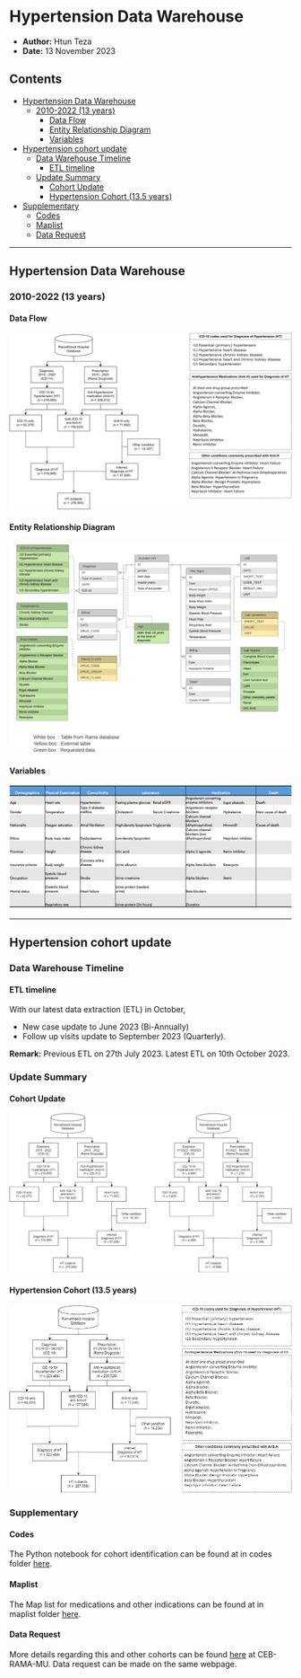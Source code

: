 # Hypertension Data Warehouse

- **Author:** Htun Teza
- **Date:** 13 November 2023

## Contents
- [Hypertension Data Warehouse](#hypertension-data-warehouse)
  - [2010-2022 (13 years)](#2010-2022-13-years)
    - [Data Flow](#data-flow)
    - [Entity Relationship Diagram](#entity-relationship-diagram)
    - [Variables](#variables)
- [Hypertension cohort update](#hypertension-cohort-update)
  - [Data Warehouse Timeline](#data-warehouse-timeline)
    - [ETL timeline](#etl-timeline)
  - [Update Summary](#update-summary)
    - [Cohort Update](#cohort-update)
    - [Hypertension Cohort (13.5 years)](#hypertension-cohort-135-years)
- [Supplementary](#supplementary)
    - [Codes](#codes)
    - [Maplist](#codes)
    - [Data Request](#data-request) 
---

## Hypertension Data Warehouse

### 2010-2022 (13 years)

#### Data Flow

![Data Flow](images/dataflow/2010_2022.png)

#### Entity Relationship Diagram

![Entity Relationship Diagram](images/dataflow/ERD_2010_2022.png)

#### Variables

![Variables](images/dataflow/variables_2010_2022.png)

---

## Hypertension cohort update

### Data Warehouse Timeline

#### ETL timeline

With our latest data extraction (ETL) in October,

- New case update to June 2023 (Bi-Annually)
- Follow up visits update to September 2023 (Quarterly).

**Remark:** Previous ETL on 27th July 2023. Latest ETL on 10th October 2023.

### Update Summary

#### Cohort Update

![Cohort Update](images/dataflow/update_202306.png)

#### Hypertension Cohort (13.5 years)

![Hypertension Cohort](images/dataflow/2010_202306.png)

### Supplementary

#### Codes
The Python notebook for cohort identification can be found at in codes folder [here](codes/cohort_identification.ipynb).

#### Maplist
The Map list for medications and other indications can be found at in maplist folder [here](maplist/cohort_anti_HT.xlsx).

#### Data Request
More details regarding this and other cohorts can be found [here](https://www.rama.mahidol.ac.th/ceb/CEBdatawarehouse/Data/HT) at CEB-RAMA-MU. Data request can be made on the same webpage.
